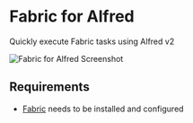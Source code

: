 Fabric for Alfred
=============

Quickly execute Fabric tasks using Alfred v2

![Fabric for Alfred Screenshot](https://raw.github.com/fniephaus/alfred-fabric/master/screenshot.png)


## Requirements
- [Fabric](http://fabfile.org) needs to be installed and configured
